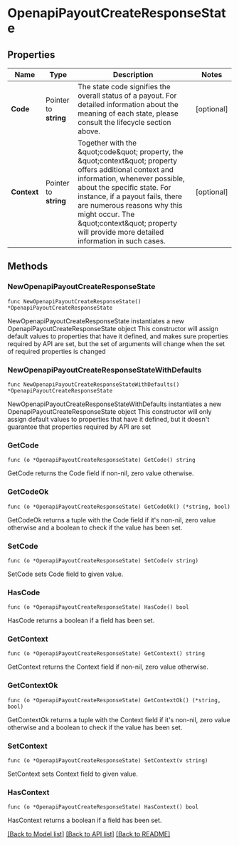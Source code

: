 # OpenapiPayoutCreateResponseState

## Properties

Name | Type | Description | Notes
------------ | ------------- | ------------- | -------------
**Code** | Pointer to **string** | The state code signifies the overall status of a payout. For detailed information about the meaning of each state, please consult the lifecycle section above. | [optional] 
**Context** | Pointer to **string** | Together with the \&quot;code\&quot; property, the \&quot;context\&quot; property offers additional context and information, whenever possible, about the specific state. For instance, if a payout fails, there are numerous reasons why this might occur. The \&quot;context\&quot; property will provide more detailed information in such cases. | [optional] 

## Methods

### NewOpenapiPayoutCreateResponseState

`func NewOpenapiPayoutCreateResponseState() *OpenapiPayoutCreateResponseState`

NewOpenapiPayoutCreateResponseState instantiates a new OpenapiPayoutCreateResponseState object
This constructor will assign default values to properties that have it defined,
and makes sure properties required by API are set, but the set of arguments
will change when the set of required properties is changed

### NewOpenapiPayoutCreateResponseStateWithDefaults

`func NewOpenapiPayoutCreateResponseStateWithDefaults() *OpenapiPayoutCreateResponseState`

NewOpenapiPayoutCreateResponseStateWithDefaults instantiates a new OpenapiPayoutCreateResponseState object
This constructor will only assign default values to properties that have it defined,
but it doesn't guarantee that properties required by API are set

### GetCode

`func (o *OpenapiPayoutCreateResponseState) GetCode() string`

GetCode returns the Code field if non-nil, zero value otherwise.

### GetCodeOk

`func (o *OpenapiPayoutCreateResponseState) GetCodeOk() (*string, bool)`

GetCodeOk returns a tuple with the Code field if it's non-nil, zero value otherwise
and a boolean to check if the value has been set.

### SetCode

`func (o *OpenapiPayoutCreateResponseState) SetCode(v string)`

SetCode sets Code field to given value.

### HasCode

`func (o *OpenapiPayoutCreateResponseState) HasCode() bool`

HasCode returns a boolean if a field has been set.

### GetContext

`func (o *OpenapiPayoutCreateResponseState) GetContext() string`

GetContext returns the Context field if non-nil, zero value otherwise.

### GetContextOk

`func (o *OpenapiPayoutCreateResponseState) GetContextOk() (*string, bool)`

GetContextOk returns a tuple with the Context field if it's non-nil, zero value otherwise
and a boolean to check if the value has been set.

### SetContext

`func (o *OpenapiPayoutCreateResponseState) SetContext(v string)`

SetContext sets Context field to given value.

### HasContext

`func (o *OpenapiPayoutCreateResponseState) HasContext() bool`

HasContext returns a boolean if a field has been set.


[[Back to Model list]](../README.md#documentation-for-models) [[Back to API list]](../README.md#documentation-for-api-endpoints) [[Back to README]](../README.md)


